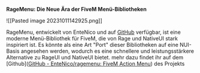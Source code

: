 **RageMenu: Die Neue Ära der FiveM Menü-Bibliotheken**

![[Pasted image 20231011142925.png]]

RageMenu, entwickelt von EnteNico und auf [GitHub](http://github.com/EnteNico/RageMenu) verfügbar, ist eine moderne Menü-Bibliothek für FiveM, die von Rage und NativeUI stark inspiriert ist. Es könnte als eine Art "Port" dieser Bibliotheken auf eine NUI-Basis angesehen werden, wodurch es eine schnellere und leistungsstärkere Alternative zu RageUI und NativeUI bietet. mehr dazu findet ihr auf dem [Github]([GitHub - EnteNico/ragemenu: FiveM Action Menu](https://github.com/EnteNico/RageMenu)) des Projekts